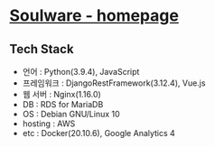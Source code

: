 # [Soulware - homepage](soulware.kr)

## Tech Stack

- 언어 : Python(3.9.4), JavaScript
- 프레임워크 : DjangoRestFramework(3.12.4), Vue.js
- 웹 서버 : Nginx(1.16.0)
- DB : RDS for MariaDB
- OS : Debian GNU/Linux 10
- hosting : AWS
- etc : Docker(20.10.6), Google Analytics 4
